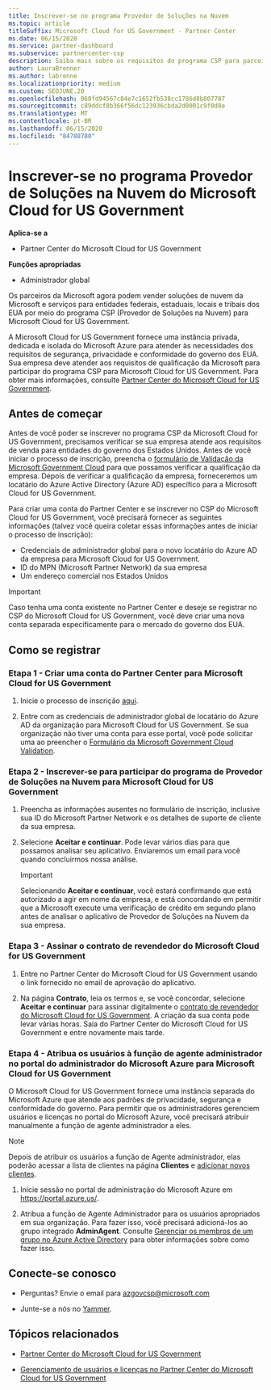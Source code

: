```yaml
---
title: Inscrever-se no programa Provedor de Soluções na Nuvem
ms.topic: article
titleSuffix: Microsoft Cloud for US Government - Partner Center
ms.date: 06/15/2020
ms.service: partner-dashboard
ms.subservice: partnercenter-csp
description: Saiba mais sobre os requisitos do programa CSP para parceiros que desejam se registrar no programa do provedor de soluções na nuvem para Microsoft Cloud para o governo dos EUA.
author: LauraBrenner
ms.author: labrenne
ms.localizationpriority: medium
ms.custom: SEOJUNE.20
ms.openlocfilehash: 060fd94567c84e7c1652fb538cc1786d8b807787
ms.sourcegitcommit: c89ddcf8b366f56dc123936cbda2d0001c9f0d8e
ms.translationtype: MT
ms.contentlocale: pt-BR
ms.lasthandoff: 06/15/2020
ms.locfileid: "84788780"
---
```

# <a name="enroll-in-the-cloud-solution-provider-program-for-microsoft-cloud-for-us-government"></a>Inscrever-se no programa Provedor de Soluções na Nuvem do Microsoft Cloud for US Government

**Aplica-se a**

- Partner Center do Microsoft Cloud for US Government

**Funções apropriadas**

- Administrador global

Os parceiros da Microsoft agora podem vender soluções de nuvem da Microsoft e serviços para entidades federais, estaduais, locais e tribais dos EUA por meio do programa CSP (Provedor de Soluções na Nuvem) para Microsoft Cloud for US Government. 

A Microsoft Cloud for US Government fornece uma instância privada, dedicada e isolada do Microsoft Azure para atender às necessidades dos requisitos de segurança, privacidade e conformidade do governo dos EUA. Sua empresa deve atender aos requisitos de qualificação da Microsoft para participar do programa CSP para Microsoft Cloud for US Government. Para obter mais informações, consulte [Partner Center do Microsoft Cloud for US Government](partner-center-for-microsoft-us-govt-cloud.md).

## <a name="before-you-begin"></a>Antes de começar

Antes de você poder se inscrever no programa CSP da Microsoft Cloud for US Government, precisamos verificar se sua empresa atende aos requisitos de venda para entidades do governo dos Estados Unidos. Antes de você iniciar o processo de inscrição, preencha o [formulário de Validação da Microsoft Government Cloud](https://azuregov.microsoft.com/csp) para que possamos verificar a qualificação da empresa. Depois de verificar a qualificação da empresa, forneceremos um locatário do Azure Active Directory (Azure AD) específico para a Microsoft Cloud for US Government.  

Para criar uma conta do Partner Center e se inscrever no CSP do Microsoft Cloud for US Government, você precisará fornecer as seguintes informações (talvez você queira coletar essas informações antes de iniciar o processo de inscrição):

-  Credenciais de administrador global para o novo locatário do Azure AD da empresa para Microsoft Cloud for US Government.
-  ID do MPN (Microsoft Partner Network) da sua empresa 
-  Um endereço comercial nos Estados Unidos

> [!IMPORTANT]  
> Caso tenha uma conta existente no Partner Center e deseje se registrar no CSP do Microsoft Cloud for US Government, você deve criar uma nova conta separada especificamente para o mercado do governo dos EUA.

## <a name="how-to-enroll"></a>Como se registrar 

### <a name="step-1---create-a-partner-center-account-for-microsoft-cloud-for-us-government"></a>Etapa 1 - Criar uma conta do Partner Center para Microsoft Cloud for US Government

1.  Inicie o processo de inscrição [aqui](https://partnercenter.microsoft.com/register/resellerusgjoinnow). 

2.  Entre com as credenciais de administrador global de locatário do Azure AD da organização para Microsoft Cloud for US Government. Se sua organização não tiver uma conta para esse portal, você pode solicitar uma ao preencher o [Formulário da Microsoft Government Cloud Validation](https://azuregov.microsoft.com/csp).


### <a name="step-2---apply-to-participate-in-the-cloud-solution-provider-program-for-microsoft-cloud-for-us-government"></a>Etapa 2 - Inscrever-se para participar do programa de Provedor de Soluções na Nuvem para Microsoft Cloud for US Government

1.  Preencha as informações ausentes no formulário de inscrição, inclusive sua ID do Microsoft Partner Network e os detalhes de suporte de cliente da sua empresa. 

2.  Selecione **Aceitar e continuar**. Pode levar vários dias para que possamos analisar seu aplicativo. Enviaremos um email para você quando concluirmos nossa análise.

    > [!IMPORTANT]  
    > Selecionando **Aceitar e continuar**, você estará confirmando que está autorizado a agir em nome da empresa, e está concordando em permitir que a Microsoft execute uma verificação de crédito em segundo plano antes de analisar o aplicativo de Provedor de Soluções na Nuvem da sua empresa.


### <a name="step-3---sign-the-reseller-agreement-for-microsoft-cloud-for-us-government"></a>Etapa 3 - Assinar o contrato de revendedor do Microsoft Cloud for US Government

1. Entre no Partner Center do Microsoft Cloud for US Government usando o link fornecido no email de aprovação do aplicativo. 

2. Na página **Contrato**, leia os termos e, se você concordar, selecione **Aceitar e continuar** para assinar digitalmente o [contrato de revendedor do Microsoft Cloud for US Government](https://go.microsoft.com/fwlink/p/?linkid=843364). A criação da sua conta pode levar várias horas. Saia do Partner Center do Microsoft Cloud for US Government e entre novamente mais tarde.


### <a name="step-4---assign-users-to-the-admin-agent-role-in-the-microsoft-azure-admin-portal-for-microsoft-cloud-for-us-government"></a>Etapa 4 - Atribua os usuários à função de agente administrador no portal do administrador do Microsoft Azure para Microsoft Cloud for US Government

O Microsoft Cloud for US Government fornece uma instância separada do Microsoft Azure que atende aos padrões de privacidade, segurança e conformidade do governo. Para permitir que os administradores gerenciem usuários e licenças no portal do Microsoft Azure, você precisará atribuir manualmente a função de agente administrador a eles.

> [!NOTE]  
> Depois de atribuir os usuários a função de Agente administrador, elas poderão acessar a lista de clientes na página **Clientes** e [adicionar novos clientes](add-a-new-customer.md).   

1.  Inicie sessão no portal de administração do Microsoft Azure em https://portal.azure.us/.

2.  Atribua a função de Agente Administrador para os usuários apropriados em sua organização. Para fazer isso, você precisará adicioná-los ao grupo integrado **AdminAgent**. Consulte [Gerenciar os membros de um grupo no Azure Active Directory](https://docs.microsoft.com/azure/active-directory/active-directory-groups-members-azure-portal) para obter informações sobre como fazer isso.
 
## <a name="connect-with-us"></a>Conecte-se conosco

- Perguntas? Envie o email para azgovcsp@microsoft.com

- Junte-se a nós no [Yammer](https://www.yammer.com/cloudpartnercommunity/#/threads/inGroup?type=in_group&feedId=11509777&view=all). 

## <a name="related-topics"></a>Tópicos relacionados

-  [Partner Center do Microsoft Cloud for US Government](partner-center-for-microsoft-us-govt-cloud.md)

-  [Gerenciamento de usuários e licenças no Partner Center do Microsoft Cloud for US Government](user-management-in-partner-center-for-microsoft-us-govt-cloud.md)


